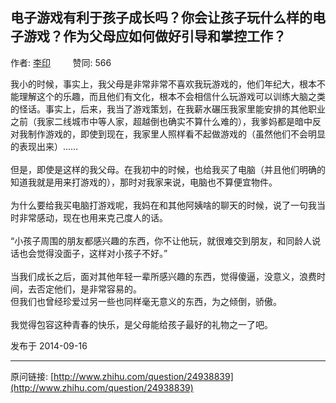 ## 电子游戏有利于孩子成长吗？你会让孩子玩什么样的电子游戏？作为父母应如何做好引导和掌控工作？

作者: [李印](http://www.zhihu.com/people/liyinwind)&nbsp;&nbsp;&nbsp;&nbsp;&nbsp;&nbsp;&nbsp;&nbsp; 赞同: 566


我小的时候，事实上，我父母是非常非常不喜欢我玩游戏的，他们年纪大，根本不能理解这个的乐趣，而且他们有文化，根本不会相信什么玩游戏可以训练大脑之类的怪话。事实上，后来，我当了游戏策划，在我薪水碾压我家里能安排的其他职业之前（我家二线城市中等人家，超越倒也确实不算什么难的），我爹妈都是暗中反对我制作游戏的，即使到现在，我家里人照样看不起做游戏的（虽然他们不会明显的表现出来）……<br><br>但是，即使是这样的我父母。在我初中的时候，也给我买了电脑（并且他们明确的知道我就是用来打游戏的），那时对我家来说，电脑也不算便宜物件。<br><br>为什么要给我买电脑打游戏呢，我妈在和其他阿姨啥的聊天的时候，说了一句我当时非常感动，现在也用来克己度人的话。<br><br>“小孩子周围的朋友都感兴趣的东西，你不让他玩，就很难交到朋友，和同龄人说话也会觉得没面子，这样对小孩子不好。”<br><br>当我们成长之后，面对其他年轻一辈所感兴趣的东西，觉得傻逼，没意义，浪费时间，去否定他们，是非常容易的。<br>但我们也曾经珍爱过另一些也同样毫无意义的东西，为之倾倒，骄傲。<br><br>我觉得包容这种青春的快乐，是父母能给孩子最好的礼物之一了吧。



发布于 2014-09-16



---
原问链接: [http://www.zhihu.com/question/24938839](http://www.zhihu.com/question/24938839)